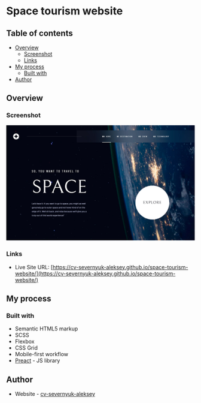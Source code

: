 # Space tourism website

## Table of contents

- [Overview](#overview)
  - [Screenshot](#screenshot)
  - [Links](#links)
- [My process](#my-process)
  - [Built with](#built-with)
- [Author](#author)

## Overview

### Screenshot

![](./screenshot.jpg)

### Links

- Live Site URL: [https://cv-severnyuk-aleksey.github.io/space-tourism-website/](https://cv-severnyuk-aleksey.github.io/space-tourism-website/)

## My process

### Built with

- Semantic HTML5 markup
- SCSS
- Flexbox
- CSS Grid
- Mobile-first workflow
- [Preact](https://preactjs.com/) - JS library

## Author

- Website - [cv-severnyuk-aleksey](https://github.com/cv-severnyuk-aleksey)

